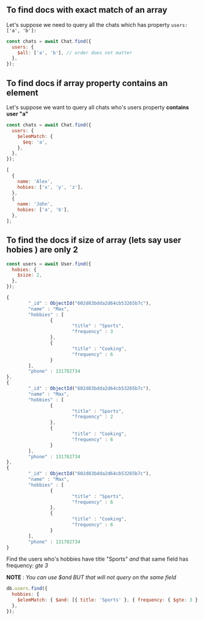 ## To find docs with exact match of an array

Let's suppose we need to query all the chats which has property `users: ['a', 'b']:`

```js
const chats = await Chat.find({
  users: {
    $all: ['a', 'b'], // order does not matter
  },
});
```

## To find docs if array property contains an element

Let's suppose we want to query all chats who's users property **contains user "a"**

```js
const chats = await Chat.find({
  users: {
    $elemMatch: {
      $eq: 'a',
    },
  },
});
```

```js
[
  {
    name: 'Alex',
    hobies: ['x', 'y', 'z'],
  },
  {
    name: 'John',
    hobies: ['a', 'b'],
  },
];
```

## To find the docs if size of array (lets say user hobies ) are only 2

```js
const users = await User.find({
  hobies: {
    $size: 2,
  },
});
```

```js
{
        "_id" : ObjectId("602d83bdda2d64cb53265b7c"),
        "name" : "Max",
        "hobbies" : [
                {
                        "title" : "Sports",
                        "frequency" : 3
                },
                {
                        "title" : "Cooking",
                        "frequency" : 6
                }
        ],
        "phone" : 131782734
},
{
        "_id" : ObjectId("602d83bdda2d64cb53265b7c"),
        "name" : "Max",
        "hobbies" : [
                {
                        "title" : "Sports",
                        "frequency" : 2
                },
                {
                        "title" : "Cooking",
                        "frequency" : 6
                }
        ],
        "phone" : 131782734
},
{
        "_id" : ObjectId("602d83bdda2d64cb53265b7c"),
        "name" : "Max",
        "hobbies" : [
                {
                        "title" : "Sports",
                        "frequency" : 6
                },
                {
                        "title" : "Cooking",
                        "frequency" : 6
                }
        ],
        "phone" : 131782734
}
```

Find the users who's hobbies have title "Sports" *and* that same field has frequency: *gte 3*

**NOTE** : *You can use $and BUT that will not query on the same field*

```js
db.users.find({
  hobbies: {
    $elemMatch: { $and: [{ title: 'Sports' }, { frequency: { $gte: 3 } }] },
  },
});
```
